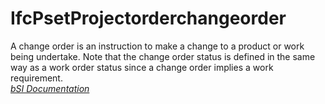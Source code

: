 IfcPsetProjectorderchangeorder
==============================
A change order is an instruction to make a change to a product or work being
undertake. Note that the change order status is defined in the same way as a
work order status since a change order implies a work requirement.  
[ _bSI
Documentation_](https://standards.buildingsmart.org/IFC/DEV/IFC4_2/FINAL/HTML/schema/ifcsharedmgmtelements/pset/pset_projectorderchangeorder.htm)


